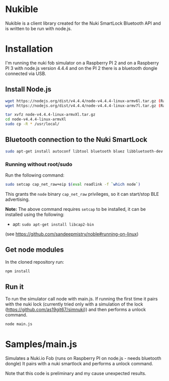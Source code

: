 # Nukible
Nukible is a client library created for the Nuki SmartLock Bluetooth API and is written to be run with node.js.

# Installation
I'm running the nuki fob simulator on a Raspberry PI 2 and on a Raspberry PI 3 with node.js version 4.4.4 and on the PI 2 there is a bluetooth dongle connected via USB.

## Install Node.js

```sh
wget https://nodejs.org/dist/v4.4.4/node-v4.4.4-linux-armv6l.tar.gz (Raspberry PI 2)
wget https://nodejs.org/dist/v4.4.4/node-v4.4.4-linux-armv7l.tar.gz (Raspberry PI 3)

tar xvfz node-v4.4.4-linux-armvXl.tar.gz
cd node-v4.4.4-linux-armvXl
sudo cp -R * /usr/local/
```
## Bluetooth connection to the Nuki SmartLock

```sh
sudo apt-get install autoconf libtool bluetooth bluez libbluetooth-dev libudev-dev
```

### Running without root/sudo

Run the following command:

```sh
sudo setcap cap_net_raw+eip $(eval readlink -f `which node`)
```

This grants the ```node``` binary ```cap_net_raw``` privileges, so it can start/stop BLE advertising.

__Note:__ The above command requires ```setcap``` to be installed, it can be installed using the following:

 * apt: ```sudo apt-get install libcap2-bin```

(see https://github.com/sandeepmistry/noble#running-on-linux)

## Get node modules
In the cloned repository run:
```sh
npm install
```

## Run it
To run the simulator call node with main.js. If running the first time it pairs with the nuki lock (currently tried only with a simulation of the lock (https://github.com/as19git67/simnuki)) and then performs a unlock command.

```sh
node main.js
```
# Samples/main.js
Simulates a Nuki.io Fob (runs on Raspberry PI on node.js - needs bluetooth dongle)
It pairs with a nuki smartlock and performs a unlock command.

Note that this code is preliminary and my cause unexpected results.


